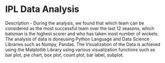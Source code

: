 # IPL Data Analysis
Description - 
During the analysis, we found that which team can be considered as the most successful team over the last 12 seasons, which batsman is the highest scorer and who has
taken most number of wickets. 
The analysis of data is doneusing Python Language and Data Science Libraries such as Numpy, Pandas. 
The Visualization of the Data is achieved using the Matplotlib Library using various visualization functions such as bar plot, pie chart, box plot, count plot, bar
label, subplot.
